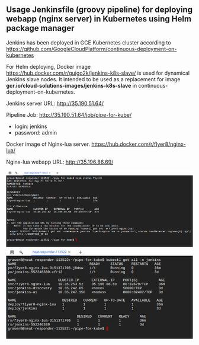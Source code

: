 ## Usage Jenkinsfile (groovy pipeline) for deploying webapp (nginx server) in Kubernetes using Helm package manager

Jenkins has been deployed in GCE Kubernetes cluster according to https://github.com/GoogleCloudPlatform/continuous-deployment-on-kubernetes

For Helm deploying, Docker image https://hub.docker.com/r/guigo2k/jenkins-k8s-slave/ is used for dynamical Jenkins slave nodes.
It intended to be used as a replacement for image **gcr.io/cloud-solutions-images/jenkins-k8s-slave** in continuous-deployment-on-kubernetes.

Jenkins server URL: http://35.190.51.64/

Pipeline Job: http://35.190.51.64/job/pipe-for-kube/
- login: jenkins
- password: admin


Docker image of Nginx-lua server.
https://hub.docker.com/r/flyer8/nginx-lua/

Nginx-lua webapp URL: http://35.196.86.69/

![Alt text](helm_status.png)
![](kubectl_get_all.png)
